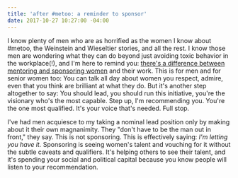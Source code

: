 ```yaml
---
title: 'after #metoo: a reminder to sponsor'
date: 2017-10-27 10:27:00 -04:00
---
```


I know plenty of men who are as horrified as the women I know about #metoo, the Weinstein and Wieseltier stories, and all the rest. I know those men are wondering what they can do beyond just avoiding toxic behavior in the workplace(!), and I'm here to remind you: [there's a difference between mentoring and sponsoring women](https://siliconslopes.com/want-more-women-in-tech-dont-just-mentor-sponsor-106f6e3d529f) and their work. This is for men and for senior women too: You can talk all day about women you respect, admire, even that you think are brilliant at what they do. But it's another step altogether to say: You should lead, you should run this initiative, you're the visionary who's the most capable. Step up, I'm recommending you. You're the one most qualified. It's your voice that's needed. Full stop.

I've had men acquiesce to my taking a nominal lead position only by making about it their own magnanimity. They "don't have to be the man out in front," they say. This is not sponsoring. This is effectively saying: *I'm letting you have it.* Sponsoring is seeing women's talent and vouching for it without the subtle caveats and qualifiers. It's helping others to see their talent, and it's spending your social and political capital because you know people will listen to your recommendation. 